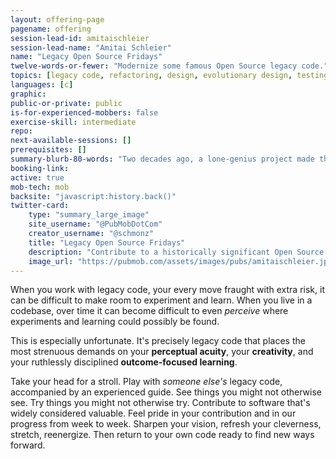 ```yaml
---
layout: offering-page
pagename: offering
session-lead-id: amitaischleier
session-lead-name: "Amitai Schleier"
name: "Legacy Open Source Fridays"
twelve-words-or-fewer: "Modernize some famous Open Source legacy code."
topics: [legacy code, refactoring, design, evolutionary design, testing, TDD]
languages: [c]
graphic:
public-or-private: public
is-for-experienced-mobbers: false
exercise-skill: intermediate
repo: 
next-available-sessions: []
prerequisites: []
summary-blurb-80-words: "Two decades ago, a lone-genius project made the internet more secure and inspired a generation of programmers. Two years ago, it came back to life as a collaborative effort. This historically significant codebase needs plenty of mending and many new features, while also presenting some unusual constraints to focus our decision-making. Contribute to Open Source, enjoy the cumulative effect of your efforts, and gain new insights into your legacy code."
booking-link: 
active: true
mob-tech: mob
backsite: "javascript:history.back()"
twitter-card:
    type: "summary_large_image"
    site_username: "@PubMobDotCom"
    creator_username: "@schmonz"
    title: "Legacy Open Source Fridays"
    description: "Contribute to a historically significant Open Source project, enjoy the cumulative effect of your efforts, and gain new insights into *your* legacy code. This codebase needs plenty of mending and many new features, and presents unusual constraints to focus our decision-making."
    image_url: "https://pubmob.com/assets/images/pubs/amitaischleier.jpg"
---
```

When you work with legacy code, your every move fraught with extra risk, it can be difficult to make room to experiment and learn.
When you live in a codebase, over time it can become difficult to even _perceive_ where experiments and learning could possibly be found.

This is especially unfortunate.
It's precisely legacy code that places the most strenuous demands on your **perceptual acuity**, your **creativity**, and your ruthlessly disciplined **outcome-focused learning**.

Take your head for a stroll.
Play with _someone else's_ legacy code, accompanied by an experienced guide.
See things you might not otherwise see.
Try things you might not otherwise try.
Contribute to software that's widely considered valuable.
Feel pride in your contribution and in our progress from week to week.
Sharpen your vision, refresh your cleverness, stretch, reenergize.
Then return to your own code ready to find new ways forward.

<!--
Latta's swing at it:
Want more confidence and insights to dealing with legacy code? Learn with an experienced guide while contributing to a  significant open source project. We'll add features, mend broken bits, navigate strange constraints, and learn to focus our decision making.
-->


